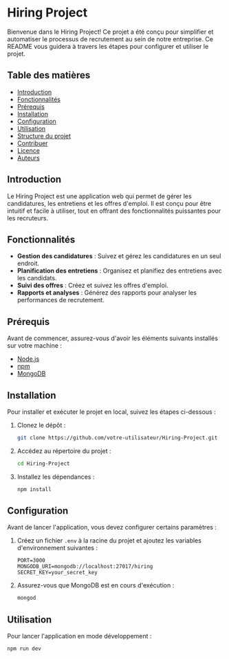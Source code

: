 # Hiring Project

Bienvenue dans le Hiring Project! Ce projet a été conçu pour simplifier et automatiser le processus de recrutement au sein de notre entreprise. Ce README vous guidera à travers les étapes pour configurer et utiliser le projet.

## Table des matières

- [Introduction](#introduction)
- [Fonctionnalités](#fonctionnalités)
- [Prérequis](#prérequis)
- [Installation](#installation)
- [Configuration](#configuration)
- [Utilisation](#utilisation)
- [Structure du projet](#structure-du-projet)
- [Contribuer](#contribuer)
- [Licence](#licence)
- [Auteurs](#auteurs)

## Introduction

Le Hiring Project est une application web qui permet de gérer les candidatures, les entretiens et les offres d'emploi. Il est conçu pour être intuitif et facile à utiliser, tout en offrant des fonctionnalités puissantes pour les recruteurs.

## Fonctionnalités

- **Gestion des candidatures** : Suivez et gérez les candidatures en un seul endroit.
- **Planification des entretiens** : Organisez et planifiez des entretiens avec les candidats.
- **Suivi des offres** : Créez et suivez les offres d'emploi.
- **Rapports et analyses** : Générez des rapports pour analyser les performances de recrutement.

## Prérequis

Avant de commencer, assurez-vous d'avoir les éléments suivants installés sur votre machine :

- [Node.js](https://nodejs.org/)
- [npm](https://www.npmjs.com/)
- [MongoDB](https://www.mongodb.com/)

## Installation

Pour installer et exécuter le projet en local, suivez les étapes ci-dessous :

1. Clonez le dépôt :

   ```sh
   git clone https://github.com/votre-utilisateur/Hiring-Project.git
   ```

2. Accédez au répertoire du projet :

   ```sh
   cd Hiring-Project
   ```

3. Installez les dépendances :
   ```sh
   npm install
   ```

## Configuration

Avant de lancer l'application, vous devez configurer certains paramètres :

1. Créez un fichier `.env` à la racine du projet et ajoutez les variables d'environnement suivantes :

   ```env
   PORT=3000
   MONGODB_URI=mongodb://localhost:27017/hiring
   SECRET_KEY=your_secret_key
   ```

2. Assurez-vous que MongoDB est en cours d'exécution :
   ```sh
   mongod
   ```

## Utilisation

Pour lancer l'application en mode développement :

```sh
npm run dev
```
